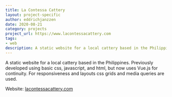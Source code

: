 ```yaml
---
title: La Contessa Cattery
layout: project-specific
author: eddrichjanzzen
date: 2020-08-21
category: projects
project_url: https://www.lacontessacattery.com
tags: 
- web
description: A static website for a local cattery based in the Philippines. Previously developed using basic css, javascript, and html, but now uses Vue.js for continuity. For responsiveness and layouts css grids and media queries are used.
---
```


 A static website for a local cattery based in the Philippines. Previously developed using basic css, javascript, and html, but now uses Vue.js for continuity. For responsiveness and layouts css grids and media queries are used.

Website: <a href="https://www.lacontessacattery.com" target="_blank">lacontessacattery.com</a>